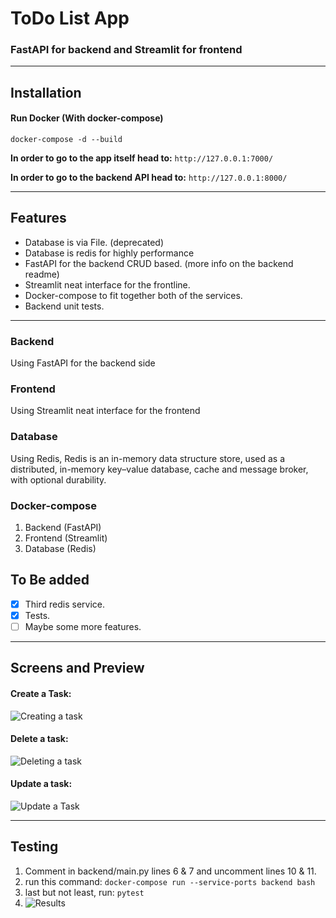 # ToDo List App
### FastAPI for backend and Streamlit for frontend
-------
## Installation
#### Run Docker (With docker-compose)
 `docker-compose -d --build`

**In order to go to the app itself head to:**
`http://127.0.0.1:7000/`

**In order to go to the backend API head to:**
`http://127.0.0.1:8000/`

-------
## Features

- Database is via File. (deprecated)
- Database is redis for highly performance
- FastAPI for the backend CRUD based. (more info on the backend readme)
- Streamlit neat interface for the frontline.
- Docker-compose to fit together both of the services.
- Backend unit tests.
------

### Backend
Using FastAPI for the backend side

### Frontend
Using Streamlit neat interface for the frontend

### Database
Using Redis, Redis is an in-memory data structure store, used as a distributed, in-memory key–value database, cache and message broker, with optional durability.

### Docker-compose
1. Backend (FastAPI)
2. Frontend (Streamlit)
3. Database (Redis)

## To Be added
- [x] Third redis service.
- [x] Tests.
- [ ] Maybe some more features.
-----
## Screens and Preview

#### Create a Task:
![Creating a task](https://imgur.com/fx6NLmK)

#### Delete a task:
![Deleting a task](https://puu.sh/J57nP/9b99ea7e29.gif)

#### Update a task:
![Update a Task](https://puu.sh/J57oA/1273a1023d.gif)

-------
## Testing
1. Comment in backend/main.py lines 6 & 7 and uncomment lines 10 & 11.
2. run this command: `docker-compose run --service-ports backend bash`
3. last but not least, run: `pytest`
4. ![Results](https://puu.sh/J83Rx/8fcbdfb95f.png)
